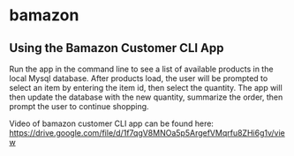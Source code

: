 # bamazon

## Using the Bamazon Customer CLI App

Run the app in the command line to see a list of available products in the local Mysql database. After products load, the user will be prompted to select an item by entering the item id, then select the quantity. The app will then update the database with the new quantity, summarize the order, then prompt the user to continue shopping.

Video of bamazon customer CLI app can be found here: https://drive.google.com/file/d/1f7qgV8MNOa5p5ArgefVMqrfu8ZHi6g1v/view